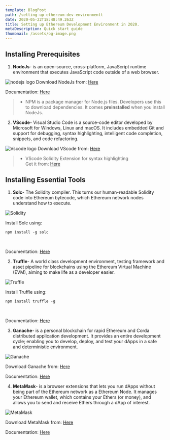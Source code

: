 ```yaml
---
template: BlogPost
path: /setting-up-ethereum-dev-environmentt
date: 2020-05-22T18:48:49.263Z
title: Setting up Ethereum Development Environment in 2020.
metaDescription: Quick start guide
thumbnail: /assets/og-image.png
---
```

<!--StartFragment-->

## Installing Prerequisites

1. **NodeJs**- is an open-source, cross-platform, JavaScript runtime environment that executes JavaScript code outside of a web browser.

![nodejs logo](https://i.imgur.com/oNuhGeq.png)
Download NodeJs from: [Here](https://nodejs.org/en/download/)

Documentation: [Here](https://nodejs.org/en/docs/)

> * NPM is a package manager for Node.js files. Developers use this to download dependencies. It comes **preinstalled** when you install NodeJs.

2. **VScode**- Visual Studio Code is a source-code editor developed by Microsoft for Windows, Linux and macOS. It includes embedded Git and support for debugging, syntax highlighting, intelligent code completion, snippets, and code refactoring.

![Vscode logo](https://imgur.com/esDQqfu.png)
Download VScode from: [Here](https://code.visualstudio.com/download)

> * VScode Solidity Extension for syntax highlighting <br />
Get it from: [Here](https://marketplace.visualstudio.com/items?itemName=JuanBlanco.solidity)

## Installing Essential Tools

1. **Solc**- The Solidity compiler. This turns our human-readable Solidity code into Ethereum bytecode, which Ethereum network nodes understand how to execute.

![Solidity](https://imgur.com/U9CrYFT.png)

Install Solc using:<br />
```shell
npm install -g solc
```
<br />

Documentation: [Here](https://solidity.readthedocs.io/en/latest/installing-solidity.html)

2. **Truffle**- A world class development environment, testing framework and asset pipeline for blockchains using the Ethereum Virtual Machine (EVM), aiming to make life as a developer easier.

![Truffle](https://imgur.com/RvyKoQE.png)

Install Truffle using: <br />
```shell
npm install truffle -g
```
<br />

Documentation: [Here](https://www.trufflesuite.com/docs/truffle/overview)

3. **Ganache**- is a personal blockchain for rapid Ethereum and Corda distributed application development. It provides an entire development cycle; enabling you to develop, deploy, and test your dApps in a safe and deterministic environment.

![Ganache](https://imgur.com/QvGVKVx.png)

Download Ganache from: [Here](https://github.com/trufflesuite/ganache/releases)
<br />

Documentation: [Here](https://www.trufflesuite.com/docs/ganache/overview)

4. **MetaMask**- is a browser extensions that lets you run dApps without being part of the Ethereum network as a Ethereum Node. It manages your Ethereum wallet, which contains your Ethers (or money), and allows you to send and receive Ethers through a dApp of interest.

![MetaMask](https://imgur.com/WrXeeQL.png)

Download MetaMask from: [Here](https://metamask.io/download.html)
<br />

Documentation: [Here](https://docs.metamask.io/guide/)